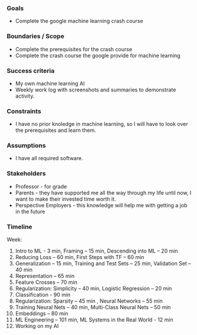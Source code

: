 ### Goals

-   Complete the google machine learning crash course

### Boundaries / Scope

-   Complete the prerequisites for the crash course
-   Complete the crash course the google provide for machine learning

### Success criteria

-   My own machine learning AI
-   Weekly work log with screenshots and summaries to demonstrate activity.

### Constraints

-   I have no prior knoledge in machine learning, so I will have to look over the prerequisites and learn them.

### Assumptions

-   I have all required software.

### Stakeholders

-   Professor - for grade
-   Parents - they have supported me all the way through my life until now, I want to make their invested time worth it.
-   Perspective Employers - this knowledge will help me with getting a job in the future
### Timeline

Week:

1.	Intro to ML - 3 min, Framing – 15 min, Descending into ML – 20 min
2.	Reducing Loss – 60 min, First Steps with TF – 60 min
3.	Generalization – 15 min, Training and Test Sets – 25 min, Validation Set – 40 min
4.	Representation – 65 min
5.	Feature Crosses – 70 min
6.	Regularization: Simplicity – 40 min, Logistic Regression – 20 min
7.	Classification - 90 min
8.	Regularization: Sparsity – 45 min , Neural Networks – 55 min
9.	Training Neural Nets – 40 min, Multi-Class Neural Nets – 50 min
10.	Embeddings – 80 min
11.	ML Engineering – 101 min, ML Systems in the Real World - 12 min
12. Working on my AI

